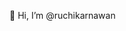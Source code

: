👋 Hi, I’m @ruchikarnawan

<!---
ruchikarnawan/ruchikarnawan is a ✨ special ✨ repository because its `README.md` (this file) appears on your GitHub profile.
You can click the Preview link to take a look at your changes.
--->
